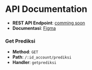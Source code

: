 # API Documentation

- **REST API Endpoint**: [comming soon]()
- **Documentasi**: [Figma](https://www.figma.com/file/I41CrUyCWdJ3KnH2yngDIz/Job-Desk-ML?type=whiteboard&node-id=0-1&t=BDrndohN3geExaRh-0)

### Get Prediksi

- **Method**: `GET`
- **Path**: `/:id_account/prediksi`
- **Handler**: `getprediksi`
